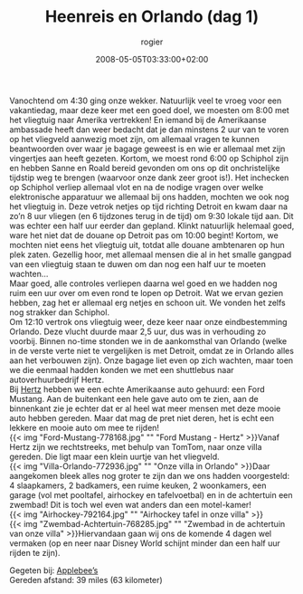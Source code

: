 ﻿---
title: Heenreis en Orlando (dag 1)
author: rogier
type: post
date: 2008-05-05T03:33:00+02:00
url: /weblog/2008/05/05/heenreis-en-orlando-dag-1/
commentFolder: 2008-05-05-heenreis-en-orlando-dag-1
categories:
- Vakantie
tags:
- Amerika
- Oost-kant
resources:
- src: Ford-Mustang-778168.jpg
  title: Ford Mustang - Hertz
- src: Villa-Orlando-772936.jpg
  title: Onze villa in Orlando
- src: Airhockey-792164.jpg
  title: Airhockey tafel in onze villa
- src: Zwembad-Achtertuin-768285.jpg
  title: Zwembad in de achtertuin van onze villa

---
Vanochtend om 4:30 ging onze wekker. Natuurlijk veel te vroeg voor een vakantiedag, maar deze keer met een goed doel, we moesten om 8:00 met het vliegtuig naar Amerika vertrekken! En iemand bij de Amerikaanse ambassade heeft dan weer bedacht dat je dan minstens 2 uur van te voren op het vliegveld aanwezig moet zijn, om allemaal vragen te kunnen beantwoorden over waar je bagage geweest is en wie er allemaal met zijn vingertjes aan heeft gezeten. Kortom, we moest rond 6:00 op Schiphol zijn en hebben Sanne en Roald bereid gevonden om ons op dit onchristelijke tijdstip weg te brengen (waarvoor onze dank zeer groot is!). Het inchecken op Schiphol verliep allemaal vlot en na de nodige vragen over welke elektronische apparatuur we allemaal bij ons hadden, mochten we ook nog het vliegtuig in. Deze vetrok netjes op tijd richting Detroit en kwam daar na zo’n 8 uur vliegen (en 6 tijdzones terug in de tijd) om 9:30 lokale tijd aan. Dit was echter een half uur eerder dan gepland. Klinkt natuurlijk helemaal goed, ware het niet dat de douane op Detroit pas om 10:00 begint! Kortom, we mochten niet eens het vliegtuig uit, totdat alle douane ambtenaren op hun plek zaten. Gezellig hoor, met allemaal mensen die al in het smalle gangpad van een vliegtuig staan te duwen om dan nog een half uur te moeten wachten…  
Maar goed, alle controles verliepen daarna wel goed en we hadden nog ruim een uur over om even rond te lopen op Detroit. Wat we ervan gezien hebben, zag het er allemaal erg netjes en schoon uit. We vonden het zelfs nog strakker dan Schiphol.  
Om 12:10 vertrok ons vliegtuig weer, deze keer naar onze eindbestemming Orlando. Deze vlucht duurde maar 2,5 uur, dus was in verhouding zo voorbij. Binnen no-time stonden we in de aankomsthal van Orlando (welke in de verste verte niet te vergelijken is met Detroit, omdat ze in Orlando alles aan het verbouwen zijn). Onze bagage liet even op zich wachten, maar toen we die eenmaal hadden konden we met een shuttlebus naar autoverhuurbedrijf Hertz.   
Bij [Hertz](http://www.hertz.com) hebben we een echte Amerikaanse auto gehuurd: een Ford Mustang. Aan de buitenkant een hele gave auto om te zien, aan de binnenkant zie je echter dat er al heel wat meer mensen met deze mooie auto hebben gereden. Maar dat mag de pret niet deren, het is echt een lekkere en mooie auto om mee te rijden!  
{{< img "Ford-Mustang-778168.jpg" ""  "Ford Mustang - Hertz" >}}Vanaf Hertz zijn we rechtstreeks, met behulp van TomTom, naar onze villa gereden. Die ligt maar een klein uurtje van het vliegveld.   
{{< img "Villa-Orlando-772936.jpg" ""  "Onze villa in Orlando" >}}Daar aangekomen bleek alles nog groter te zijn dan we ons hadden voorgesteld: 4 slaapkamers, 2 badkamers, een ruime keuken, 2 woonkamers, een garage (vol met pooltafel, airhockey en tafelvoetbal) en in de achtertuin een zwembad! Dit is toch wel even wat anders dan een motel-kamer!   
{{< img "Airhockey-792164.jpg" ""  "Airhockey tafel in onze villa" >}}  
{{< img "Zwembad-Achtertuin-768285.jpg" ""  "Zwembad in de achtertuin van onze villa" >}}Hiervandaan gaan wij ons de komende 4 dagen wel vermaken (op en neer naar Disney World schijnt minder dan een half uur rijden te zijn).  

Gegeten bij: [Applebee’s](http://www.applebees.com)  
Gereden afstand: 39 miles (63 kilometer)
